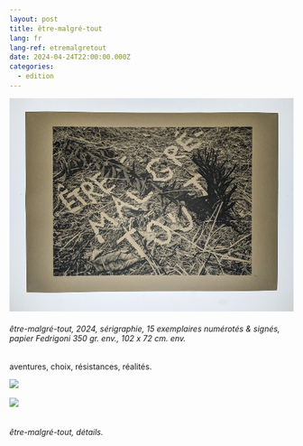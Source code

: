 ```yaml
---
layout: post
title: être-malgré-tout
lang: fr
lang-ref: etremalgretout
date: 2024-04-24T22:00:00.000Z
categories:
  - edition
---
```


![](</imgs/PXL_20250227_144513581.NIGHT-1 UP.jpg>)

###### être-malgré-tout, 2024, sérigraphie, 15 exemplaires numérotés & signés, papier Fedrigoni 350 gr. env., 102 x 72 cm. env.

aventures,
choix,
résistances,
réalités.

![](/imgs/PXL_20250227_144849920.NIGHT-4%2520UP.jpg)

![](/imgs/PXL_20250227_144729292.NIGHT-2%2520UP.jpg)

######

###### être-malgré-tout, détails.

